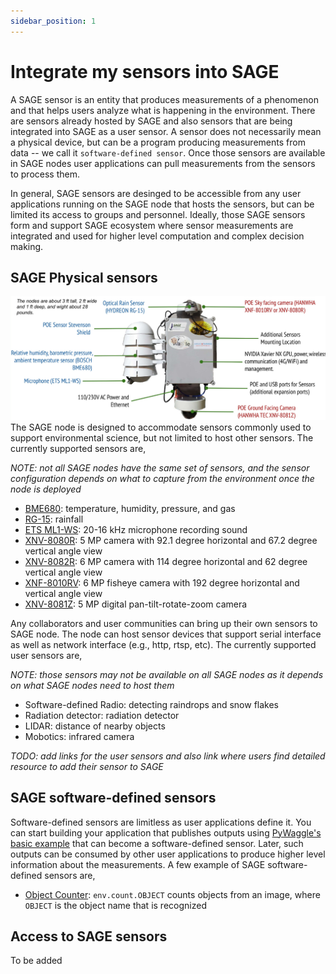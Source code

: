 ```yaml
---
sidebar_position: 1
---
```


# Integrate my sensors into SAGE

A SAGE sensor is an entity that produces measurements of a phenomenon and that helps users analyze what is happening in the environment. There are sensors already hosted by SAGE and also sensors that are being integrated into SAGE as a user sensor. A sensor does not necessarily mean a physical device, but can be a program producing measurements from data -- we call it `software-defined sensor`. Once those sensors are available in SAGE nodes user applications can pull measurements from the sensors to process them.

In general, SAGE sensors are desinged to be accessible from any user applications running on the SAGE node that hosts the sensors, but can be limited its access to groups and personnel. Ideally, those SAGE sensors form and support SAGE ecosystem where sensor measurements are integrated and used for higher level computation and complex decision making.

## SAGE Physical sensors
![Figure 1: Sensors of SAGE node](./images/SAGE_Node.jpg)
The SAGE node is designed to accommodate sensors commonly used to support environmental science, but not limited to host other sensors. The currently supported sensors are,

_NOTE: not all SAGE nodes have the same set of sensors, and the sensor configuration depends on what to capture from the environment once the node is deployed_
- [BME680](https://sage-commons.sdsc.edu/dataset/bme680): temperature, humidity, pressure, and gas
- [RG-15](https://sage-commons.sdsc.edu/dataset/rg-15): rainfall
- [ETS ML1-WS](missing_link): 20-16 kHz microphone recording sound
- [XNV-8080R](https://sage-commons.sdsc.edu/dataset/xnv-8080r): 5 MP camera with 92.1 degree horizontal and 67.2 degree vertical angle view
- [XNV-8082R](https://sage-commons.sdsc.edu/dataset/xnv-8082r):  6 MP camera with 114 degree horizontal and 62 degree vertical angle view
- [XNF-8010RV](https://sage-commons.sdsc.edu/dataset/xnf-8010rv): 6 MP fisheye camera with 192 degree horizontal and vertical angle view
- [XNV-8081Z](https://sage-commons.sdsc.edu/dataset/xnv-8081z): 5 MP digital pan-tilt-rotate-zoom camera

Any collaborators and user communities can bring up their own sensors to SAGE node. The node can host sensor devices that support serial interface as well as network interface (e.g., http, rtsp, etc). The currently supported user sensors are,

_NOTE: those sensors may not be available on all SAGE nodes as it depends on what SAGE nodes need to host them_
- Software-defined Radio: detecting raindrops and snow flakes
- Radiation detector: radiation detector
- LIDAR: distance of nearby objects
- Mobotics: infrared camera

_TODO: add links for the user sensors and also link where users find detailed resource to add their sensor to SAGE_

## SAGE software-defined sensors
Software-defined sensors are limitless as user applications define it. You can start building your application that publishes outputs using [PyWaggle's basic example](https://github.com/waggle-sensor/pywaggle/blob/main/docs/writing-a-plugin.md#basic-example) that can become a software-defined sensor. Later, such outputs can be consumed by other user applications to produce higher level information about the measurements. A few example of SAGE software-defined sensors are,

- [Object Counter](https://github.com/waggle-sensor/plugin-objectcounter): `env.count.OBJECT` counts objects from an image, where `OBJECT` is the object name that is recognized

## Access to SAGE sensors
To be added